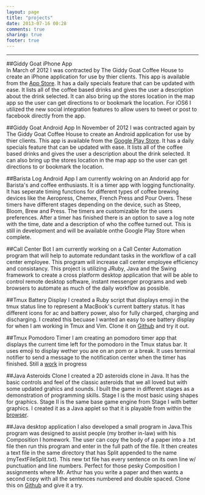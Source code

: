 ```yaml
---
layout: page
title: "projects"
date: 2013-07-16 00:28
comments: true
sharing: true
footer: true
---
```


---

##Giddy Goat iPhone App  
In March of 2012 I was contracted by The Giddy Goat Coffee House to create an iPhone application for use by thier clients. This app is available from the [App Store](http://appstore.com/giddygoat). It has a daily specials feature that can be updated with ease. It lists all of the coffee based drinks and gives the user a description about the drink selected. It can also bring up the stores location in the map app so the user can get directions to or bookmark the location. For iOS6 I utilized the new social integration features to allow users to tweet or post to facebook directly from the app.  

##Giddy Goat Android App 
In November of 2012 I was contracted again by The Giddy Goat Coffee House to create an Android application for use by thier clients. This app is available from the [Google Play Store](https://play.google.com/store/apps/details?id=me.toddpickell.giddygoat). It has a daily specials feature that can be updated with ease. It lists all of the coffee based drinks and gives the user a description about the drink selected. It can also bring up the stores location in the map app so the user can get directions to or bookmark the location.  


##Barista Log Android App
I am currently wokring on an Andorid app for Barista's and coffee enthusiasts. It is a timer app with logging functionality. It has seperate timing functions for different types of coffee brewing devices like the Aeropress, Chemex, French Press and Pour Overs. These timers have different stages depending on the device, such as Steep, Bloom, Brew and Press. The timers are customizable for the users preferences. After a timer has finished there is an option to save a log note with the time, date and a description of who the coffee turned out. This is still in development and will be available onthe Google Play Store when complete.


##Call Center Bot
I am currently working on a Call Center Automation program that will help to automate redundant tasks in the workflow of a call center employee. This program will increase call center employee efficiency and consistancy. This project is utilizing JRuby, Java and the Swing framework to create a cross platform desktop application that will be able to control  remote desktop software, instant messenger programs and web browsers to automate as much of the daily workflow as possible.  


##Tmux Battery Display
I created a Ruby script that displays emoji in the tmux status line to represent a MacBook's current battery status. It has different icons for ac and battery power, also for fully charged, charging and discharging. I created this becuase I wanted an easy to see battery display for when I am working in Tmux and Vim. Clone it on [Github](https://github.com/myappleguy/tmux_battery_display) and try it out.


##Tmux Pomodoro Timer
I am creating an pomodoro timer app that displays the current time left for the pomodoro in the Tmux status bar. It uses emoji to display wether you are on an pom or a break. It uses terminal notifier to send a message to the notification center when the timer has finished. Still a [work](https://github.com/myappleguy/tmux_timer) in progress


##Java Asteroids Clone
I created a 2D asteroids clone in Java. It has the basic controls and feel of the classic asteroids that we all loved but with some updated grahics and sounds. I built the game in different stages as a demonstration of programming skills. Stage I is the most basic using shapes for graphics. Stage II is the same base game engine from Stage I with better graphics. I created it as a Java applet so that it is playable from within the [browser](http://toddpickell.me/JavaSite/Stage_II.html).


##Java desktop application
I also developed a small program in Java.This program was designed to assist people (my brother in-law) with his Composition I homework. The user can copy the body of a paper into a .txt file then run this program and enter in the full path of the file. It then creates a text file in the same directory that has Split appended to the name (myTextFileSplit.txt). This new txt file has every sentence on its own line w/ punctuation and line numbers. Perfect for those pesky Composition I assignments where Mr. Arthur has you write a paper and then wants a second copy with all the sentences numbered and double spaced. Clone this on [Github](https://github.com/myappleguy/JavaStuff/blob/master/JavaProgramming/MyJava/TestingTokens/src/TextSplitter/Main.java) and give it a try.  
